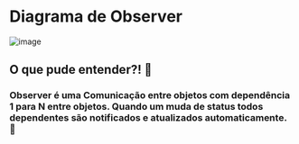 # Diagrama de Observer
![image](https://github.com/user-attachments/assets/74bb6145-9188-45ba-b92b-a127a35c83a8)

## O que pude entender?! 📔

### Observer é uma Comunicação entre objetos com dependência 1 para N entre objetos. Quando um muda de status todos dependentes são notificados e atualizados automaticamente. 👀
